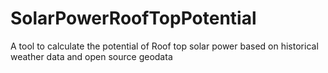 # SolarPowerRoofTopPotential
A tool to  calculate the potential of Roof top solar power based on historical weather data and open source geodata 
